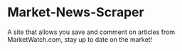 # Market-News-Scraper
A site that allows you save and comment on articles from MarketWatch.com, stay up to date on the market!
